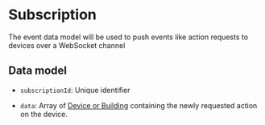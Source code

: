 # Subscription

The event data model will be used to push events like action requests to devices over a WebSocket channel

## Data model

- `subscriptionId`: Unique identifier

- `data`: Array of [Device or Building](../../) containing the newly requested action on the device.
